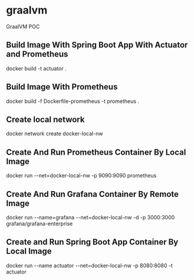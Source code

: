 # graalvm
GraalVM POC


## Build Image With Spring Boot App With Actuator and Prometheus
docker build -t actuator .

## Build Image With Prometheus
docker build -f Dockerfile-prometheus -t prometheus .

## Create local network
docker network create docker-local-nw

## Create And Run Prometheus Container By Local Image
docker run --net=docker-local-nw -p 9090:9090 prometheus

## Create And Run Grafana Container By Remote Image
docker run --name=grafana --net=docker-local-nw -d -p 3000:3000 grafana/grafana-enterprise

## Create and Run Spring Boot App Container By Local Image
docker run --name actuator --net=docker-local-nw -p 8080:8080 -t actuator
